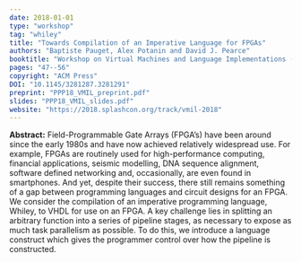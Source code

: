 ```yaml
---
date: 2018-01-01
type: "workshop"
tag: "whiley"
title: "Towards Compilation of an Imperative Language for FPGAs"
authors: "Baptiste Pauget, Alex Potanin and David J. Pearce"
booktitle: "Workshop on Virtual Machines and Language Implementations (VMIL)"
pages: "47--56"
copyright: "ACM Press"
DOI: "10.1145/3281287.3281291"
preprint: "PPP18_VMIL_preprint.pdf"
slides: "PPP18_VMIL_slides.pdf"
website: "https://2018.splashcon.org/track/vmil-2018"
---
```


**Abstract:** Field-Programmable Gate Arrays (FPGA’s) have been around since the early 1980s and have now achieved relatively widespread use. For example, FPGAs are routinely used for high-performance computing, financial applications, seismic modelling, DNA sequence alignment, software defined networking and, occasionally, are even found in smartphones. And yet, despite their success, there still remains something of a gap between programming languages and circuit designs for an FPGA. We consider the compilation of an imperative programming language, Whiley, to VHDL for use on an FPGA. A key challenge lies in splitting an arbitrary function into a series of pipeline stages, as necessary to expose as much task parallelism as possible. To do this, we introduce a language construct which gives the programmer control over how the pipeline is constructed.
